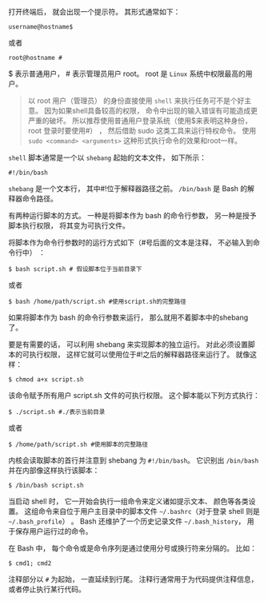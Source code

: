 打开终端后， 就会出现一个提示符。 其形式通常如下：

```shell
username@hostname$
```

或者

```shell
root@hostname #
```

$ 表示普通用户， # 表示管理员用户 root。 root 是 `Linux` 系统中权限最高的用户。

> 以 root 用户（管理员） 的身份直接使用 `shell` 来执行任务可不是个好主意。 因为如果shell具备较高的权限， 命令中出现的输入错误有可能造成更严重的破坏。 所以推荐使用普通用户登录系统（使用$来表明这种身份， root 登录时要使用#） ， 然后借助 sudo 这类工具来运行特权命令。 使用 `sudo <command> <arguments>` 这种形式执行命令的效果和root一样。

`shell` 脚本通常是一个以 `shebang` 起始的文本文件， 如下所示：

```shell
#!/bin/bash
```

`shebang` 是一个文本行， 其中#!位于解释器路径之前。 `/bin/bash` 是 Bash 的解释器命令路径。

有两种运行脚本的方式。 一种是将脚本作为 bash 的命令行参数， 另一种是授予脚本执行权限， 将其变为可执行文件。

将脚本作为命令行参数时的运行方式如下（#号后面的文本是注释， 不必输入到命令行中） ：

```shell
$ bash script.sh # 假设脚本位于当前目录下
```

或者

```shell
$ bash /home/path/script.sh #使用script.sh的完整路径
```

如果将脚本作为 bash 的命令行参数来运行， 那么就用不着脚本中的shebang了。

要是有需要的话， 可以利用 shebang 来实现脚本的独立运行。 对此必须设置脚本的可执行权限， 这样它就可以使用位于#!之后的解释器路径来运行了。 就像这样：

```shell
$ chmod a+x script.sh
```

该命令赋予所有用户 script.sh 文件的可执行权限。 这个脚本能以下列方式执行：

```shell
$ ./script.sh #./表示当前目录
```

或者

```shell
$ /home/path/script.sh #使用脚本的完整路径
```

内核会读取脚本的首行并注意到 shebang 为 `#!/bin/bash`。 它识别出 `/bin/bash` 并在内部像这样执行该脚本：

```shell
$ /bin/bash script.sh
```

当启动 shell 时， 它一开始会执行一组命令来定义诸如提示文本、 颜色等各类设置。 这组命令来自位于用户主目录中的脚本文件 `~/.bashrc`（对于登录 shell 则是 `~/.bash_profile`） 。 Bash 还维护了一个历史记录文件 `~/.bash_history`， 用于保存用户运行过的命令。

在 Bash 中， 每个命令或是命令序列是通过使用分号或换行符来分隔的。 比如：

```shell
$ cmd1; cmd2
```

注释部分以 `#` 为起始， 一直延续到行尾。 注释行通常用于为代码提供注释信息， 或者停止执行某行代码。

